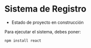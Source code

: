 <h1> Sistema de Registro </h1>

- Estado de proyecto en construcción 

Para ejecutar el sistema, debes poner: 

```npm install react```
